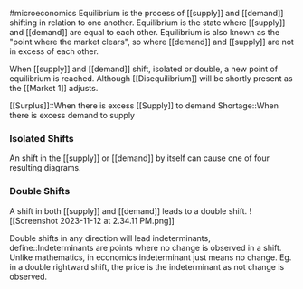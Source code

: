 #microeconomics 
Equilibrium is the process of [[supply]] and [[demand]] shifting in relation to one another. Equilibrium is the state where [[supply]] and [[demand]] are equal to each other. Equilibrium is also known as the "point where the market clears", so where [[demand]] and [[supply]] are not in excess of each other.

When [[supply]] and [[demand]] shift, isolated or double, a new point of equilibrium is reached. Although [[Disequilibrium]] will be shortly present as the [[Market 1]] adjusts.


[[Surplus]]::When there is excess [[Supply]] to demand
Shortage::When there is excess demand to supply

### Isolated Shifts
An shift in the [[supply]] or [[demand]] by itself can cause one of four resulting diagrams.

### Double Shifts
A shift in both [[supply]] and [[demand]] leads to a double shift.
![[Screenshot 2023-11-12 at 2.34.11 PM.png]]

Double shifts in any direction will lead indeterminants, define::Indeterminants are points where no change is observed in a shift. Unlike mathematics, in economics indeterminant just means no change. Eg. in a double rightward shift, the price is the indeterminant as not change is observed.